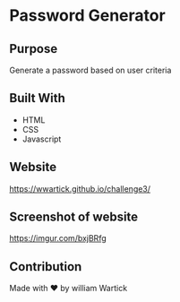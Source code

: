 # Password Generator

## Purpose
Generate a password based on user criteria

## Built With
* HTML
* CSS
* Javascript

## Website
https://wwartick.github.io/challenge3/


## Screenshot of website
https://imgur.com/bxjBRfg

## Contribution
Made with ❤️ by william Wartick

